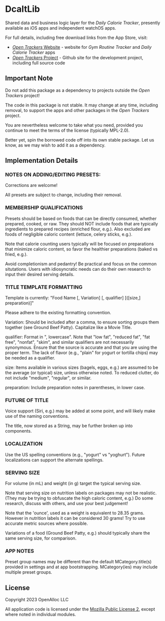 # DcaltLib

Shared data and business logic layer for the _Daily Calorie Tracker_, presently available as iOS apps and independent watchOS apps.

For full details, including free download links from the App Store, visit:

* [_Open Trackers_ Website](https://open-trackers.github.io) - website for _Gym Routine Tracker_ and _Daily Calorie Tracker_ apps
* [_Open Trackers_ Project](https://github.com/open-trackers) - Github site for the development project, including full source code

## Important Note

Do not add this package as a dependency to projects outside the _Open Trackers_ project!

The code in this package is not stable. It may change at any time, including removal, to support the apps and other packages in the _Open Trackers_ project.

You are nevertheless welcome to take what you need, provided you continue to meet the terms of the license (typically MPL-2.0). 

Better yet, spin the borrowed code off into its own stable package. Let us know, as we may wish to add it as a dependency.

## Implementation Details

### NOTES ON ADDING/EDITING PRESETS:

Corrections are welcome!

All presets are subject to change, including their removal.

### MEMBERSHIP QUALIFICATIONS

Presets should be based on foods that can be directly consumed, whether prepared, cooked, or raw.
They should NOT include foods that are typically ingredients to prepared recipes (enriched flour, e.g.).
Also excluded are foods of negligible caloric content (lettuce, celery sticks, e.g.).

Note that calorie counting users typically will be focused on preparations that minimize
caloric content, so favor the healthier preparations (baked vs fried, e.g.).

Avoid completionism and pedantry! Be practical and focus on the common situtations.
Users with idiosyncratic needs can do their own research to input their desired serving details.

### TITLE TEMPLATE FORMATTING

Template is currently: "Food Name [, Variation] [, qualifier] [([size,] preparation)]"

Please adhere to the existing formatting convention.

Variation: Should be included after a comma, to ensure sorting groups them together (see Ground Beef Patty).
Capitalize like a Movie Title.

qualifier: Format in ", lowercase". Note that "low fat", "reduced fat", "fat free", "nonfat", "skim", and
similar qualifiers are not necessarily synonymous. Ensure that the source is accurate and that you are using
the proper term. The lack of flavor (e.g., "plain" for yogurt or tortilla chips) may be needed as a qualifier.

size: Items available in various sizes (bagels, eggs, e.g.) are assumed to be the average (or typical) size,
unless otherwise noted. To reduced clutter, do not include "medium", "regular", or similar.

preparation: Include preparation notes in parentheses, in lower case.

### FUTURE OF TITLE

Voice support (Siri, e.g.) may be added at some point, and will likely make use of the naming conventions.

The title, now stored as a String, may be further broken up into components.

### LOCALIZATION

Use the US spelling conventions (e.g., "yogurt" vs "yoghurt"). Future localizations can support the alternate
spellings.

### SERVING SIZE

For volume (in mL) and weight (in g) target the typical serving size.

Note that serving size on nutrition labels on packages may not be realistic. (They may be trying to obfuscate
the high caloric content, e.g.)  Do some research, discuss with others, and use your best judgement!

Note that the 'ounce', used as a weight is equivalent to 28.35 grams. However in nutrition labels it can be
considered 30 grams! Try to use accurate metric sources where possible.

Variations of a food (Ground Beef Patty, e.g.) should typically share the same serving size, for comparison.

### APP NOTES

Preset group names may be different than the default MCategory.title(s) provided in settings and at
app bootstrapping. MCategory(ies) may include multiple preset groups.

## License

Copyright 2023 OpenAlloc LLC

All application code is licensed under the [Mozilla Public License 2](https://www.mozilla.org/en-US/MPL/2.0/), except where noted in individual modules.
